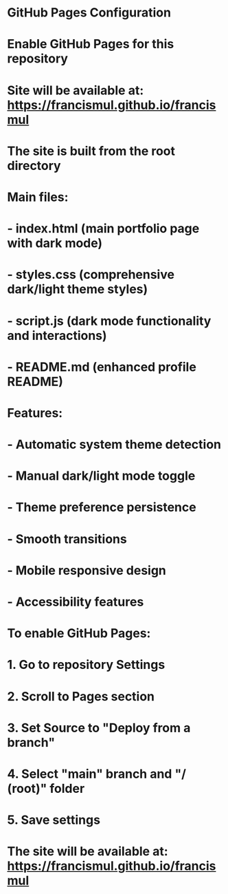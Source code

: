 # GitHub Pages Configuration

# Enable GitHub Pages for this repository
# Site will be available at: https://francismul.github.io/francismul

# The site is built from the root directory
# Main files:
# - index.html (main portfolio page with dark mode)
# - styles.css (comprehensive dark/light theme styles)
# - script.js (dark mode functionality and interactions)
# - README.md (enhanced profile README)

# Features:
# - Automatic system theme detection
# - Manual dark/light mode toggle
# - Theme preference persistence
# - Smooth transitions
# - Mobile responsive design
# - Accessibility features

# To enable GitHub Pages:
# 1. Go to repository Settings
# 2. Scroll to Pages section
# 3. Set Source to "Deploy from a branch"
# 4. Select "main" branch and "/ (root)" folder
# 5. Save settings

# The site will be available at: https://francismul.github.io/francismul